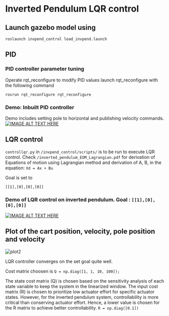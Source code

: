 # Inverted Pendulum LQR control

## Launch gazebo model using 
`roslaunch invpend_control load_invpend.launch`

## PID
### PID controller parameter tuning 
Operate rqt_reconfigure to modify PID values
launch rqt_reconfigure with the following command

`rosrun rqt_reconfigure rqt_reconfigure`

### Demo: Inbuilt PID controller
Demo includes setting pole to horizontal and publishing velocity commands.
[![IMAGE ALT TEXT HERE](https://img.youtube.com/vi/5TH1VlKVSfs/0.jpg)](https://youtu.be/VQCreAFs9Ag)

## LQR control
`controllqr.py` in `/invpend_control/scripts/` is to be run to execute LQR control.
Check `/inverted_pendulum_EOM_Lagrangian.pdf` for derivation of Equations of motion using Lagrangian method and derivation of A, B, in the equation:
`Xd = Ax + Bu` 

Goal is set to

`[[1],[0],[0],[0]]`

### Demo of LQR control on inverted pendulum. Goal : `[[1],[0],[0],[0]]`
[![IMAGE ALT TEXT HERE](https://img.youtube.com/vi/5TH1VlKVSfs/0.jpg)](https://youtu.be/KuO8ucu_CFo)




## Plot of the cart position, velocity, pole position and velocity
![plot2](https://user-images.githubusercontent.com/122844128/222645277-47719d90-dcbc-4a3c-a21c-cf3f632e1e6e.png)

LQR controller converges on the set goal quite well. 

Cost matrix choosen is 
`Q = np.diag([1, 1, 10, 100]);`

The state cost matrix (Q) is chosen based on the sensitivity analysis of each state variable to keep the system in the linearized window. The input cost matrix (R) is chosen to prioritize low actuator effort for specific actuator states. However, for the inverted pendulum system, controllability is more critical than conserving actuator effort. Hence, a lower value is chosen for the R matrix to achieve better controllability.
`R = np.diag([0.1])`

